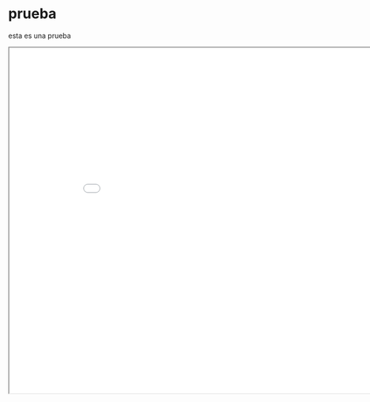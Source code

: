 # prueba
esta es una prueba
<iframe src="[example.com](https://chatbotsgpt.tech/)" width="900" height="700" allow="fullscreen"></iframe>
